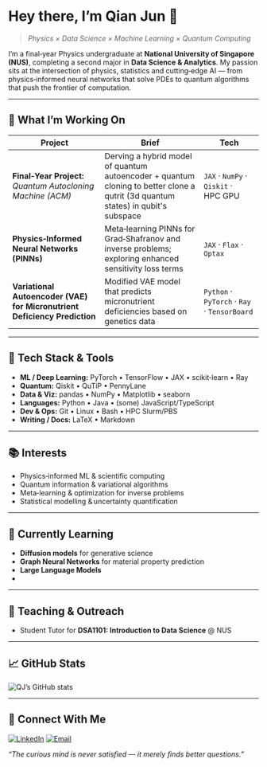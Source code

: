 # Hey there, I’m **Qian Jun** 👋

> *Physics × Data Science × Machine Learning × Quantum Computing*

I’m a final‑year Physics undergraduate at **National University of Singapore (NUS)**, completing a second major in **Data Science & Analytics**. My passion sits at the intersection of physics, statistics and cutting‑edge AI — from physics‑informed neural networks that solve PDEs to quantum algorithms that push the frontier of computation.

---

## 🔭 What I’m Working On

| Project | Brief | Tech |
|---------|-------|------|
| **Final‑Year Project:** *Quantum Autocloning Machine (ACM)* | Derving a hybrid model of quantum autoencoder + quantum cloning to better clone a qutrit (3d quantum states) in qubit's subspace | `JAX` · `NumPy` · `Qiskit` · HPC GPU
| **Physics‑Informed Neural Networks (PINNs)** | Meta‑learning PINNs for Grad‑Shafranov and inverse problems; exploring enhanced sensitivity loss terms | `JAX` · `Flax` · `Optax`
| **Variational Autoencoder (VAE) for Micronutrient Deficiency Prediction** | Modified VAE model that predicts micronutrient deficiencies based on genetics data | `Python` · `PyTorch` · `Ray` · `TensorBoard`

---

## 🧰 Tech Stack & Tools

- **ML / Deep Learning:** PyTorch • TensorFlow • JAX • scikit‑learn • Ray
- **Quantum:** Qiskit • QuTiP • PennyLane
- **Data & Viz:** pandas • NumPy • Matplotlib • seaborn
- **Languages:** Python • Java • (some) JavaScript/TypeScript
- **Dev & Ops:** Git • Linux • Bash • HPC Slurm/PBS
- **Writing / Docs:** LaTeX • Markdown

---

## 📚 Interests

- Physics‑informed ML & scientific computing
- Quantum information & variational algorithms
- Meta‑learning & optimization for inverse problems
- Statistical modelling & uncertainty quantification

---

## 🌱 Currently Learning

- **Diffusion models** for generative science
- **Graph Neural Networks** for material property prediction
- **Large Language Models**
- 
---

## 🏫 Teaching & Outreach

- Student Tutor for **DSA1101: Introduction to Data Science** @ NUS

---

## 📈 GitHub Stats

![QJ’s GitHub stats](https://github-readme-stats.vercel.app/api?username=01QJ10&show_icons=true&theme=default)

---

## 🤝 Connect With Me

[![LinkedIn](https://img.shields.io/badge/LinkedIn-blue?logo=linkedin&logoColor=white)](https://www.linkedin.com/in/qjbeh)
[![Email](https://img.shields.io/badge/Email-red?logo=gmail&logoColor=white)](mailto:e0735447@u.nus.edu)

*“The curious mind is never satisfied — it merely finds better questions.”*



<!---
01QJ10/01QJ10 is a ✨ special ✨ repository because its `README.md` (this file) appears on your GitHub profile.
You can click the Preview link to take a look at your changes.
--->
